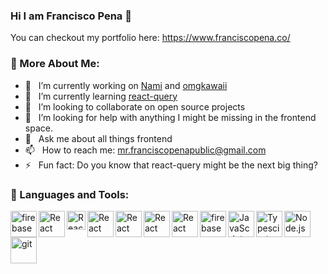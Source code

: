### Hi I am Francisco Pena 👋

You can checkout my portfolio here: https://www.franciscopena.co/

### 🧐 More About Me:

- 🔭 &nbsp; I’m currently working on [Nami](https://github.com/namiml) and [omgkawaii](https://omgkawaii.com/)
- 🌱 &nbsp; I’m currently learning [react-query](https://react-query.tanstack.com)
- 👯 &nbsp; I’m looking to collaborate on open source projects
- 🤔 &nbsp; I’m looking for help with anything I might be missing in the frontend space.
- 💬 &nbsp; Ask me about all things frontend
- 📫 &nbsp; How to reach me: mr.franciscopenapublic@gmail.com
- ⚡  &nbsp; Fun fact: Do you know that react-query might be the next big thing?

### 🔨 Languages and Tools:

<a href="https://angular.io/" target="_blank"> <img align="left" src="https://angular.io/assets/images/logos/angular/angular.svg" alt="firebase" height="42px"/> </a>
<a href="https://reactjs.org/" target="_blank"> <img align="left" alt="React" height="42px" src="https://raw.githubusercontent.com/rahul-jha98/github_readme_icons/main/language_and_tools/square/react/react.svg"></a>
<a href="https://vuejs.org" target="_blank"> <img align="left" alt="React" height="30px" src="https://vuejs.org/images/logo.svg"></a>
<a href="https://react-query.tanstack.com/" target="_blank"> <img align="left" alt="React" height="42px" src="https://react-query.tanstack.com/_next/static/images/emblem-light-5d1cdce6c8bbb006ac6cefb8e1642877.svg"></a>
<a href="https://graphql.org" target="_blank"> <img align="left" alt="React" height="42px" src="https://graphql.org/img/logo.svg"></a>
<a href="https://sass-lang.com" target="_blank"> <img align="left" alt="React" height="42px" src="https://sass-lang.com/assets/img/logos/logo-b6e1ef6e.svg"></a>
<a href="https://lesscss.org" target="_blank"> <img align="left" alt="React" height="42px" height="42px" src="https://lesscss.org/public/img/less_logo.png"></a>


<a href="https://firebase.google.com/" target="_blank"> <img align="left" src="https://raw.githubusercontent.com/rahul-jha98/github_readme_icons/main/language_and_tools/square/firebase/firebase.svg" alt="firebase" height ="42px"/> </a>
<a href="https://developer.mozilla.org/en-US/docs/Web/JavaScript" target="_blank"> <img align="left" alt="JavaScript" height="42px"  src="https://raw.githubusercontent.com/rahul-jha98/github_readme_icons/main/language_and_tools/square/javascript/javascript.svg"> </a>
<a href="https://www.typescriptlang.org/" target="_blank"><img align="left" alt="Typescirpt" height ="42px" src="https://raw.githubusercontent.com/rahul-jha98/github_readme_icons/main/language_and_tools/square/typescript/typescript.svg"></a>
<a href="https://nodejs.org" target="_blank"><img align="left" alt="Node.js" height ="42px" src="https://raw.githubusercontent.com/rahul-jha98/github_readme_icons/main/language_and_tools/square/node/node.svg"></a>
<a href="https://git-scm.com/" target="_blank"> <img src="https://raw.githubusercontent.com/rahul-jha98/github_readme_icons/main/language_and_tools/square/git-scm/git-scm.svg" align="left" alt="git" height='42px'/> </a>

<br>
